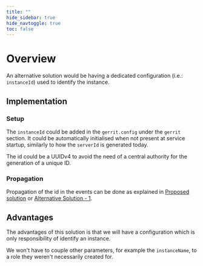 ```yaml
---
title: ""
hide_sidebar: true
hide_navtoggle: true
toc: false
---
```


# Overview

An alternative solution would be having a dedicated configuration (i.e.: `instanceId`)
used to identify the instance.

## <a id="implementation"> Implementation

### Setup

The `instanceId` could be added in the `gerrit.config` under the `gerrit` section.
It could be automatically initialised when not present at service startup,
similarly to how the `serverId` is generated today.

The id could be a UUIDv4 to avoid the need of a central authority for the generation
of a unique ID.

### Propagation

Propagation of the id in the events can be done as explained in
[Proposed solution](/design-docs/instance-id-solution.md) or
[Alternative Solution - 1](/design-docs/instance-id-alternative-solution-1.md).

## <a id="advantages"> Advantages

The advantages of this solution is that we will have a configuration which is
only responsibility of identify an instance.

We won't have to couple other parameters, for example the `instanceName`, to a
role they weren't necessarily created for.
